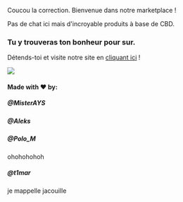 Coucou la correction. Bienvenue dans notre marketplace !

Pas de chat ici mais d'incroyable produits à base de CBD.

### Tu y trouveras ton bonheur pour sur.

Détends-toi et visite notre site en [cliquant ici](https://cbdrone.herokuapp.com/) !

![](https://media.giphy.com/media/yogEmgIWxh72w/giphy.gif)


#### Made with ♥ by:

##### @MisterAYS

##### @Aleks

##### @Polo_M
ohohohohoh
##### @t1mar


je mappelle jacouille
